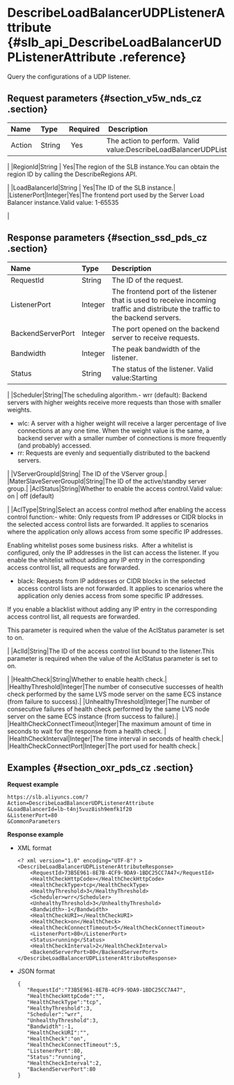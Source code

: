 # DescribeLoadBalancerUDPListenerAttribute {#slb_api_DescribeLoadBalancerUDPListenerAttribute .reference}

Query the configurations of a UDP listener.

## Request parameters {#section_v5w_nds_cz .section}

|Name |Type|Required| Description|
|:----|:---|:-------|:-----------|
|Action |String | Yes|The action to perform.  Valid value:DescribeLoadBalancerUDPListenerAttribute

|
|RegionId|String | Yes|The region of the SLB instance.You can obtain the region ID by calling the DescribeRegions API.

|
|LoadBalancerId|String | Yes|The ID of the SLB instance.|
|ListenerPort|Integer|Yes|The frontend port used by the Server Load Balancer instance.Valid value: 1-65535

|

## Response parameters {#section_ssd_pds_cz .section}

|Name|Type|Description|
|:---|:---|:----------|
|RequestId|String|The ID of the request.|
|ListenerPort|Integer|The frontend port of the listener that is used to receive incoming traffic and distribute the traffic to the backend servers.|
|BackendServerPort|Integer|The port opened on the backend server to receive requests.|
|Bandwidth|Integer|The peak bandwidth of the listener.|
|Status|String|The status of the listener. Valid value:Starting | running | configuring | stopping | stopped

|
|Scheduler|String|The scheduling algorithm.-   wrr \(default\): Backend servers with higher weights receive more requests than those with smaller weights.
-   wlc: A server with a higher weight will receive a larger percentage of live connections at any one time. When the weight value is the same, a backend server with a smaller number of connections is more frequently \(and probably\) accessed.
-   rr: Requests are evenly and sequentially distributed to the backend servers.

|
|VServerGroupId|String| The ID of the VServer group.|
|MaterSlaveServerGroupId|String|The ID of the active/standby server group.|
|AclStatus|String|Whether to enable the access control.Valid value: on | off \(default\)

|
|AclType|String|Select an access control method after enabling the access control function:-   white: Only requests from IP addresses or CIDR blocks in the selected access control lists are forwarded. It applies to scenarios where the application only allows access from some specific IP addresses.

Enabling whitelist poses some business risks.  After a whitelist is configured, only the IP addresses in the list can access the listener. If you enable the whitelist without adding any IP entry in the corresponding access control list, all requests are forwarded.

-   black: Requests from IP addresses or CIDR blocks in the selected access control lists are not forwarded. It applies to scenarios where the application only denies access from some specific IP addresses.

If you enable a blacklist without adding any IP entry in the corresponding access control list, all requests are forwarded.


This parameter is required when the value of the AclStatus parameter is set to on.

|
|AclId|String|The ID of the access control list bound to the listener.This parameter is required when the value of the AclStatus parameter is set to on.

|
|HealthCheck|String|Whether to enable health check.|
|HealthyThreshold|Integer|The number of consecutive successes of health check performed by the same LVS mode server on the same ECS instance \(from failure to success\).|
|UnhealthyThreshold|Integer|The number of consecutive failures of health check performed by the same LVS node server on the same ECS instance \(from success to failure\).|
|HealthCheckConnectTimeout|Integer|The maximum amount of time in seconds to wait for the response from a health check. |
|HealthCheckInterval|Integer|The time interval in seconds of health check.|
|HealthCheckConnectPort|Integer|The port used for health check.|

## Examples {#section_oxr_pds_cz .section}

**Request example**

``` {#public}
https://slb.aliyuncs.com/?Action=DescribeLoadBalancerUDPListenerAttribute
&LoadBalancerId=lb-t4nj5vuz8ish9emfk1f20
&ListenerPort=80
&CommonParameters
```

**Response example**

-   XML format

    ```
    <? xml version="1.0" encoding="UTF-8"? >
    <DescribeLoadBalancerUDPListenerAttributeResponse>
        <RequestId>73B5E961-8E7B-4CF9-9DA9-1BDC25CC7A47</RequestId>
        <HealthCheckHttpCode></HealthCheckHttpCode>
        <HealthCheckType>tcp</HealthCheckType>
        <HealthyThreshold>3</HealthyThreshold>
        <Scheduler>wrr</Scheduler>
        <UnhealthyThreshold>3</UnhealthyThreshold>
        <Bandwidth>-1</Bandwidth>
        <HealthCheckURI></HealthCheckURI>
        <HealthCheck>on</HealthCheck>
        <HealthCheckConnectTimeout>5</HealthCheckConnectTimeout>
        <ListenerPort>80</ListenerPort>
        <Status>running</Status>
        <HealthCheckInterval>2</HealthCheckInterval>
        <BackendServerPort>80</BackendServerPort>
    </DescribeLoadBalancerUDPListenerAttributeResponse>
    ```

-   JSON format

    ```
    {
       "RequestId":"73B5E961-8E7B-4CF9-9DA9-1BDC25CC7A47",
       "HealthCheckHttpCode":"",
       "HealthCheckType":"tcp",
       "HealthyThreshold":3,
       "Scheduler":"wrr",
       "UnhealthyThreshold":3,
       "Bandwidth":-1,
       "HealthCheckURI":"",
       "HealthCheck":"on",
       "HealthCheckConnectTimeout":5,
       "ListenerPort":80,
       "Status":"running",
       "HealthCheckInterval":2,
       "BackendServerPort":80
    }
    ```


